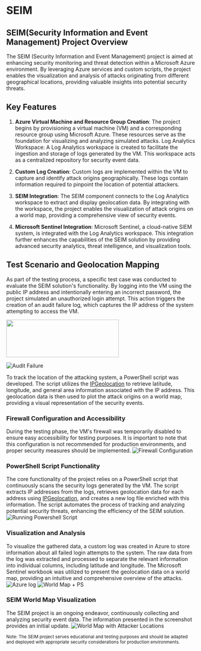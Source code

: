 # SEIM

## SEIM(Security Information and Event Management) Project Overview
The SEIM (Security Information and Event Management) project is aimed at enhancing security monitoring and threat detection within a Microsoft Azure environment. By leveraging Azure services and custom scripts, the project enables the visualization and analysis of attacks originating from different geographical locations, providing valuable insights into potential security threats.


## Key Features

1. **Azure Virtual Machine and Resource Group Creation**: The project begins by provisioning a virtual machine (VM) and a corresponding resource group using Microsoft Azure. These resources serve as the foundation for visualizing and analyzing simulated attacks.
Log Analytics Workspace: A Log Analytics workspace is created to facilitate the ingestion and storage of logs generated by the VM. This workspace acts as a centralized repository for security event data.

2. **Custom Log Creation**: Custom logs are implemented within the VM to capture and identify attack origins geographically. These logs contain information required to pinpoint the location of potential attackers.

3. **SEIM Integration**: The SEIM component connects to the Log Analytics workspace to extract and display geolocation data. By integrating with the workspace, the project enables the visualization of attack origins on a world map, providing a comprehensive view of security events.

4. **Microsoft Sentinel Integration**: Microsoft Sentinel, a cloud-native SIEM system, is integrated with the Log Analytics workspace. This integration further enhances the capabilities of the SEIM solution by providing advanced security analytics, threat intelligence, and visualization tools.


## Test Scenario and Geolocation Mapping

As part of the testing process, a specific test case was conducted to evaluate the SEIM solution's functionality. By logging into the VM using the public IP address and intentionally entering an incorrect password, the project simulated an unauthorized login attempt. This action triggers the creation of an audit failure log, which captures the IP address of the system attempting to access the VM.

<img src="https://github.com/meghabyte-og/SEIM/assets/135510418/148e5821-5a5e-4347-bf4a-aabe30cfa41e" width="300" height="100">

![Audit Failure](https://github.com/meghabyte-og/SEIM/assets/135510418/82afc7ad-fa5b-4fb9-b65c-fe4646514080)

To track the location of the attacking system, a PowerShell script was developed. The script utilizes the [IPGeolocation](https://ipgeolocation.io/ "IPGeolocation Homepage") to retrieve latitude, longitude, and general area information associated with the IP address. This geolocation data is then used to plot the attack origins on a world map, providing a visual representation of the security events.

### Firewall Configuration and Accessibility
During the testing phase, the VM's firewall was temporarily disabled to ensure easy accessibility for testing purposes. It is important to note that this configuration is not recommended for production environments, and proper security measures should be implemented.
![Firewall Configuration](https://github.com/meghabyte-og/SEIM/assets/135510418/7a2a069a-3cd3-4c0e-86c2-5ddc2af0d918)

### PowerShell Script Functionality
The core functionality of the project relies on a PowerShell script that continuously scans the security logs generated by the VM. The script extracts IP addresses from the logs, retrieves geolocation data for each address using [IPGeolocation](https://ipgeolocation.io/ "IPGeolocation Homepage"), and creates a new log file enriched with this information. The script automates the process of tracking and analyzing potential security threats, enhancing the efficiency of the SEIM solution.
![Running Powershell Script](https://github.com/meghabyte-og/SEIM/assets/135510418/8b96384a-0c7f-4707-8911-210c57686207)

### Visualization and Analysis
To visualize the gathered data, a custom log was created in Azure to store information about all failed login attempts to the system. The raw data from the log was extracted and processed to separate the relevant information into individual columns, including latitude and longitude. The Microsoft Sentinel workbook was utilized to present the geolocation data on a world map, providing an intuitive and comprehensive overview of the attacks.
![Azure log](https://github.com/meghabyte-og/SEIM/assets/135510418/825473c1-7fc3-46a7-8bf0-a36b9cec689e)
![World Map + PS](https://github.com/meghabyte-og/SEIM/assets/135510418/7d2e4ab2-d97e-4a7b-9d73-0f6b8762278e)


### SEIM World Map Visualization

The SEIM project is an ongoing endeavor, continuously collecting and analyzing security event data. The information presented in the screenshot provides an initial update.
![World Map with Attacker Locations](https://github.com/meghabyte-og/SEIM/assets/135510418/347184fd-4a0e-49a1-9762-05cdcaae1f76)

 <sub>Note: The SEIM project serves educational and testing purposes and should be adapted and deployed with appropriate security considerations for production environments.</sub>
